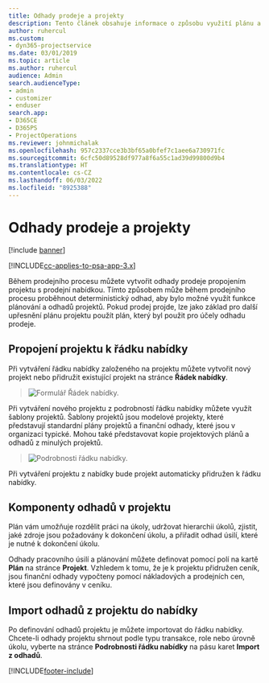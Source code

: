 ```yaml
---
title: Odhady prodeje a projekty
description: Tento článek obsahuje informace o způsobu využití plánu a odhadů v prodejním procesu.
author: ruhercul
ms.custom:
- dyn365-projectservice
ms.date: 03/01/2019
ms.topic: article
ms.author: ruhercul
audience: Admin
search.audienceType:
- admin
- customizer
- enduser
search.app:
- D365CE
- D365PS
- ProjectOperations
ms.reviewer: johnmichalak
ms.openlocfilehash: 957c2337cce3b3bf65a0bfef7c1aee6a730971fc
ms.sourcegitcommit: 6cfc50d89528df977a8f6a55c1ad39d99800d9b4
ms.translationtype: HT
ms.contentlocale: cs-CZ
ms.lasthandoff: 06/03/2022
ms.locfileid: "8925388"
---
```

# <a name="sales-estimates-and-projects"></a>Odhady prodeje a projekty

[!include [banner](../includes/psa-now-project-operations.md)]

[!INCLUDE[cc-applies-to-psa-app-3.x](../includes/cc-applies-to-psa-app-3x.md)]

Během prodejního procesu můžete vytvořit odhady prodeje propojením projektu s prodejní nabídkou. Tímto způsobem může během prodejního procesu proběhnout deterministický odhad, aby bylo možné využít funkce plánování a odhadů projektů. Pokud prodej projde, lze jako základ pro další upřesnění plánu projektu použít plán, který byl použit pro účely odhadu prodeje.

## <a name="linking-a-project-to-a-quote-line"></a>Propojení projektu k řádku nabídky

Při vytváření řádku nabídky založeného na projektu můžete vytvořit nový projekt nebo přidružit existující projekt na stránce **Řádek nabídky**. 

> ![Formulář Řádek nabídky.](media/project-8.png)
 
Při vytváření nového projektu z podrobností řádku nabídky můžete využít šablony projektů. Šablony projektů jsou modelové projekty, které představují standardní plány projektů a finanční odhady, které jsou v organizaci typické. Mohou také představovat kopie projektových plánů a odhadů z minulých projektů.

> ![Podrobnosti řádku nabídky.](media/project-9.png)
  
Při vytváření projektu z nabídky bude projekt automaticky přidružen k řádku nabídky.

## <a name="components-of-estimates-in-a-project"></a>Komponenty odhadů v projektu

Plán vám umožňuje rozdělit práci na úkoly, udržovat hierarchii úkolů, zjistit, jaké zdroje jsou požadovány k dokončení úkolu, a přiřadit odhad úsilí, které je nutné k dokončení úkolu.

Odhady pracovního úsilí a plánování můžete definovat pomocí polí na kartě **Plán** na stránce **Projekt**. Vzhledem k tomu, že je k projektu přidružen ceník, jsou finanční odhady vypočteny pomocí nákladových a prodejních cen, které jsou definovány v ceníku.

## <a name="importing-estimates-from-a-project-into-a-quote"></a>Import odhadů z projektu do nabídky

Po definování odhadů projektu je můžete importovat do řádku nabídky. Chcete-li odhady projektu shrnout podle typu transakce, role nebo úrovně úkolu, vyberte na stránce **Podrobnosti řádku nabídky** na pásu karet **Import z odhadů**.


[!INCLUDE[footer-include](../includes/footer-banner.md)]
